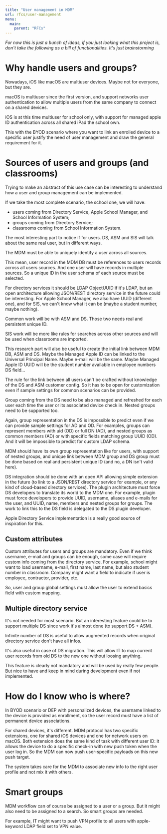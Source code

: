 ```yaml
---
title: "User management in MDM"
url: rfcs/user-management
menu:
  main:
    parent: "RFCs"
---
```


_For now this is just a bunch of ideas, if you just looking what this project is, don't take the following as a bill of functionalities. It's just brainstorming_

# Why handle users and groups?

Nowadays, iOS like macOS are multiuser devices. Maybe not for everyone, but they are.

macOS is multiuser since the first version, and support networks user authentication to allow multiple users from the same company to connect on a shared devices.

iOS is at this time multiuser for school only, with support for managed apple ID authentication across all shared iPad the school own.

This with the BYOD scenario where you want to link an enrolled device to a specific user justify the need of user management and draw the general requirement for it.

# Sources of users and groups (and classrooms)

Trying to make an abstract of this use case can be interesting to understand how a user and group management can be implemented.

If we take the most complete scenario, the school one, we will have:
* users coming from Directory Service, Apple School Manager, and School Information System;
* groups coming from Directory Service;
* classrooms coming from School Information System.

The most interesting part to notice if for users. DS, ASM and SIS will talk about the same real user, but in different ways.

The MDM must be able to uniquely identify a user across all sources.

This mean, user record in the MDM DB must be references to users records across all users sources. And one user will have records in multiple sources. So a unique ID in the user schema of each source must be selected.

For directory services it should be LDAP ObjectUUID if it's LDAP, but an open architecture allowing JSON/REST directory service in the future could be interesting. For Apple School Manager, we also have UUID (different one), and for SIS, we can't know what it can be (maybe a student number, maybe nothing).

Common work will be with ASM and DS. Those two needs real and persistent unique ID.

SIS work will be more like rules for searches across other sources and will be used when classrooms are imported.

This research part will also be useful to create the initial link between MDM DB, ASM and DS. Maybe the Managed Apple ID can be linked to the Universal Principal Name. Maybe e-mail will be the same. Maybe Managed Apple ID UUID will be the student number available in employee numbers DS field…

The rule for the link between all users can't be crafted without knowledge of the DS and ASM customer config. So it has to be open for customization even if sample settings for common scenarios can be provided.

Group coming from the DS need to be also managed and refreshed for each user each time the user or its associated device check in. Nested groups need to be supported too.

Again, group representation in the DS is impossible to predict even if we can provide sample settings for AD and OD. For examples, groups can represent members with uid (OD) or full DN (AD), and nested groups as common members (AD) or with specific fields matching group UUID (OD). And it will be impossible to predict for custom LDAP schema.

MDM should have its own group representation like for users, with support of nested groups, and unique link between MDM group and DS group must be done based on real and persistent unique ID (and no, a DN isn't valid here).

DS integration should be done with an open API allowing simple extension in the future (to link to a JSON/REST directory service for example, or any kind of cloud-based directory services). The plugin architecture must force DS developers to translate its world to the MDM one. For example, plugin must force developers to provide UUID, username, aliases and e-mails for the user, and UUID, name, members and nested groups for groups. The work to link this to the DS field is delegated to the DS plugin developer.

Apple Directory Service implementation is a really good source of inspiration for this.

## Custom attributes

Custom attributes for users and groups are mandatory. Even if we think username, e-mail and groups can be enough, some case will require custom info coming from the directory service. For example, school might want to load username, e-mail, first name, last name, but also student number in classroom. Company might want a field to indicate if user is employee, contractor, provider, etc.

So, user and group global settings must allow the user to extend basics field with custom mapping.

## Multiple directory service

It's not needed for most scenario. But an interesting feature could be to support multiple DS since work it's almost done (to support DS + ASM).

Infinite number of DS is useful to allow augmented records when original directory service don't have all infos.

It's also useful in case of DS migration. This will allow IT to map current user records from old DS to the new one without loosing anything.

This feature is clearly not mandatory and will be used by really few people. But nice to have and keep in mind during development even if not implemented.

# How do I know who is where?

In BYOD scenario or DEP with personalized devices, the username linked to the device is provided as enrollment, so the user record must have a list of permanent device associations.

For shared devices, it's different. MDM protocol has two specific extensions, one for shared iOS devices and one for network users on macOS. Both extension does the same kind of task with different user ID: it allows the device to do a specific check-in with new push token when the user log in. So the MDM can now push user-specific payloads on this new push target. 

The system takes care for the MDM to associate new info to the right user profile and not mix it with others.

# Smart groups

MDM workflow can of course be assigned to a user or a group. But it might also need to be assigned to a search. So smart groups are needed.

For example, IT might want to push VPN profile to all users with apple-keyword LDAP field set to VPN value.
